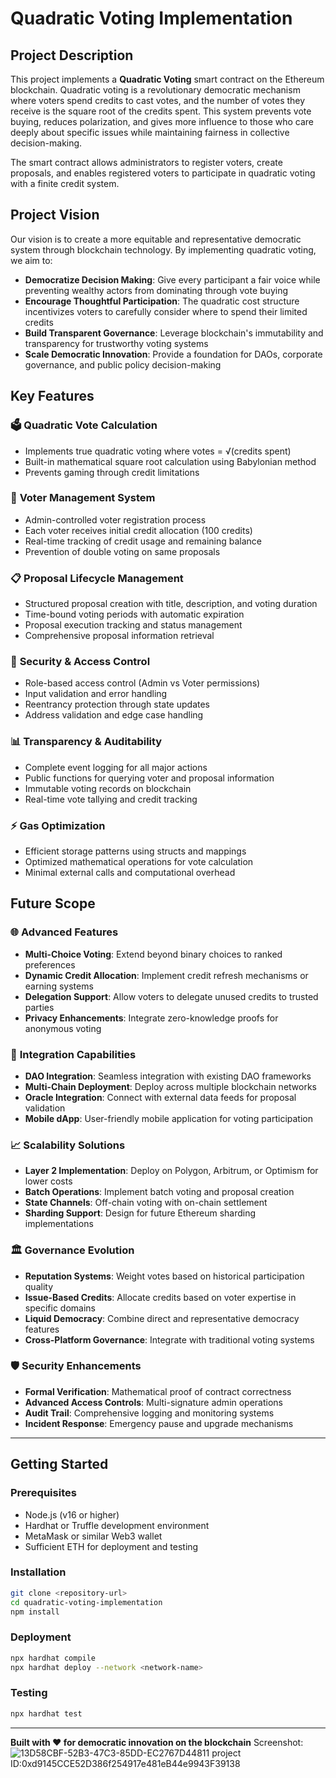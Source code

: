 # Quadratic Voting Implementation

## Project Description

This project implements a **Quadratic Voting** smart contract on the Ethereum blockchain. Quadratic voting is a revolutionary democratic mechanism where voters spend credits to cast votes, and the number of votes they receive is the square root of the credits spent. This system prevents vote buying, reduces polarization, and gives more influence to those who care deeply about specific issues while maintaining fairness in collective decision-making.

The smart contract allows administrators to register voters, create proposals, and enables registered voters to participate in quadratic voting with a finite credit system.

## Project Vision

Our vision is to create a more equitable and representative democratic system through blockchain technology. By implementing quadratic voting, we aim to:

- **Democratize Decision Making**: Give every participant a fair voice while preventing wealthy actors from dominating through vote buying
- **Encourage Thoughtful Participation**: The quadratic cost structure incentivizes voters to carefully consider where to spend their limited credits
- **Build Transparent Governance**: Leverage blockchain's immutability and transparency for trustworthy voting systems
- **Scale Democratic Innovation**: Provide a foundation for DAOs, corporate governance, and public policy decision-making

## Key Features

### 🗳️ **Quadratic Vote Calculation**
- Implements true quadratic voting where votes = √(credits spent)
- Built-in mathematical square root calculation using Babylonian method
- Prevents gaming through credit limitations

### 👥 **Voter Management System**
- Admin-controlled voter registration process
- Each voter receives initial credit allocation (100 credits)
- Real-time tracking of credit usage and remaining balance
- Prevention of double voting on same proposals

### 📋 **Proposal Lifecycle Management**
- Structured proposal creation with title, description, and voting duration
- Time-bound voting periods with automatic expiration
- Proposal execution tracking and status management
- Comprehensive proposal information retrieval

### 🔐 **Security & Access Control**
- Role-based access control (Admin vs Voter permissions)
- Input validation and error handling
- Reentrancy protection through state updates
- Address validation and edge case handling

### 📊 **Transparency & Auditability**
- Complete event logging for all major actions
- Public functions for querying voter and proposal information
- Immutable voting records on blockchain
- Real-time vote tallying and credit tracking

### ⚡ **Gas Optimization**
- Efficient storage patterns using structs and mappings
- Optimized mathematical operations for vote calculation
- Minimal external calls and computational overhead

## Future Scope

### 🌐 **Advanced Features**
- **Multi-Choice Voting**: Extend beyond binary choices to ranked preferences
- **Dynamic Credit Allocation**: Implement credit refresh mechanisms or earning systems
- **Delegation Support**: Allow voters to delegate unused credits to trusted parties
- **Privacy Enhancements**: Integrate zero-knowledge proofs for anonymous voting

### 🔗 **Integration Capabilities**
- **DAO Integration**: Seamless integration with existing DAO frameworks
- **Multi-Chain Deployment**: Deploy across multiple blockchain networks
- **Oracle Integration**: Connect with external data feeds for proposal validation
- **Mobile dApp**: User-friendly mobile application for voting participation

### 📈 **Scalability Solutions**
- **Layer 2 Implementation**: Deploy on Polygon, Arbitrum, or Optimism for lower costs
- **Batch Operations**: Implement batch voting and proposal creation
- **State Channels**: Off-chain voting with on-chain settlement
- **Sharding Support**: Design for future Ethereum sharding implementations

### 🏛️ **Governance Evolution**
- **Reputation Systems**: Weight votes based on historical participation quality
- **Issue-Based Credits**: Allocate credits based on voter expertise in specific domains
- **Liquid Democracy**: Combine direct and representative democracy features
- **Cross-Platform Governance**: Integrate with traditional voting systems

### 🛡️ **Security Enhancements**
- **Formal Verification**: Mathematical proof of contract correctness
- **Advanced Access Controls**: Multi-signature admin operations
- **Audit Trail**: Comprehensive logging and monitoring systems
- **Incident Response**: Emergency pause and upgrade mechanisms

---

## Getting Started

### Prerequisites
- Node.js (v16 or higher)
- Hardhat or Truffle development environment
- MetaMask or similar Web3 wallet
- Sufficient ETH for deployment and testing

### Installation
```bash
git clone <repository-url>
cd quadratic-voting-implementation
npm install
```

### Deployment
```bash
npx hardhat compile
npx hardhat deploy --network <network-name>
```

### Testing
```bash
npx hardhat test
```

---

**Built with ❤️ for democratic innovation on the blockchain**
Screenshot:![13D58CBF-52B3-47C3-85DD-EC2767D44811](https://github.com/user-attachments/assets/5f69c1f0-43db-4f5e-8bf5-fdaa8979be5f)
project ID:0xd9145CCE52D386f254917e481eB44e9943F39138
